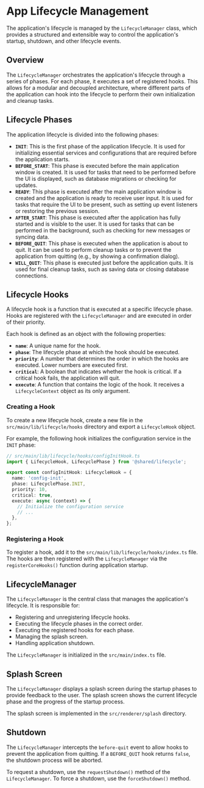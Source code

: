 
# App Lifecycle Management

The application's lifecycle is managed by the `LifecycleManager` class, which provides a structured and extensible way to control the application's startup, shutdown, and other lifecycle events.

## Overview

The `LifecycleManager` orchestrates the application's lifecycle through a series of phases. For each phase, it executes a set of registered hooks. This allows for a modular and decoupled architecture, where different parts of the application can hook into the lifecycle to perform their own initialization and cleanup tasks.

## Lifecycle Phases

The application lifecycle is divided into the following phases:

- **`INIT`**: This is the first phase of the application lifecycle. It is used for initializing essential services and configurations that are required before the application starts.
- **`BEFORE_START`**: This phase is executed before the main application window is created. It is used for tasks that need to be performed before the UI is displayed, such as database migrations or checking for updates.
- **`READY`**: This phase is executed after the main application window is created and the application is ready to receive user input. It is used for tasks that require the UI to be present, such as setting up event listeners or restoring the previous session.
- **`AFTER_START`**: This phase is executed after the application has fully started and is visible to the user. It is used for tasks that can be performed in the background, such as checking for new messages or syncing data.
- **`BEFORE_QUIT`**: This phase is executed when the application is about to quit. It can be used to perform cleanup tasks or to prevent the application from quitting (e.g., by showing a confirmation dialog).
- **`WILL_QUIT`**: This phase is executed just before the application quits. It is used for final cleanup tasks, such as saving data or closing database connections.

## Lifecycle Hooks

A lifecycle hook is a function that is executed at a specific lifecycle phase. Hooks are registered with the `LifecycleManager` and are executed in order of their priority.

Each hook is defined as an object with the following properties:

- **`name`**: A unique name for the hook.
- **`phase`**: The lifecycle phase at which the hook should be executed.
- **`priority`**: A number that determines the order in which the hooks are executed. Lower numbers are executed first.
- **`critical`**: A boolean that indicates whether the hook is critical. If a critical hook fails, the application will quit.
- **`execute`**: A function that contains the logic of the hook. It receives a `LifecycleContext` object as its only argument.

### Creating a Hook

To create a new lifecycle hook, create a new file in the `src/main/lib/lifecycle/hooks` directory and export a `LifecycleHook` object.

For example, the following hook initializes the configuration service in the `INIT` phase:

```typescript
// src/main/lib/lifecycle/hooks/configInitHook.ts
import { LifecycleHook, LifecyclePhase } from '@shared/lifecycle';

export const configInitHook: LifecycleHook = {
  name: 'config-init',
  phase: LifecyclePhase.INIT,
  priority: 10,
  critical: true,
  execute: async (context) => {
    // Initialize the configuration service
    // ...
  },
};
```

### Registering a Hook

To register a hook, add it to the `src/main/lib/lifecycle/hooks/index.ts` file. The hooks are then registered with the `LifecycleManager` via the `registerCoreHooks()` function during application startup.

## LifecycleManager

The `LifecycleManager` is the central class that manages the application's lifecycle. It is responsible for:

- Registering and unregistering lifecycle hooks.
- Executing the lifecycle phases in the correct order.
- Executing the registered hooks for each phase.
- Managing the splash screen.
- Handling application shutdown.

The `LifecycleManager` is initialized in the `src/main/index.ts` file.

## Splash Screen

The `LifecycleManager` displays a splash screen during the startup phases to provide feedback to the user. The splash screen shows the current lifecycle phase and the progress of the startup process.

The splash screen is implemented in the `src/renderer/splash` directory.

## Shutdown

The `LifecycleManager` intercepts the `before-quit` event to allow hooks to prevent the application from quitting. If a `BEFORE_QUIT` hook returns `false`, the shutdown process will be aborted.

To request a shutdown, use the `requestShutdown()` method of the `LifecycleManager`. To force a shutdown, use the `forceShutdown()` method.
